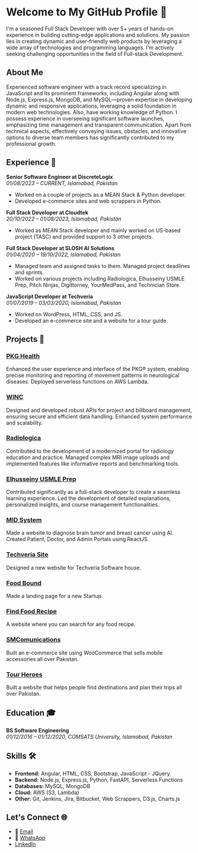 # Welcome to My GitHub Profile 👋

I'm a seasoned Full Stack Developer with over 5+ years of hands-on experience in building cutting-edge applications and solutions. My passion lies in creating dynamic and user-friendly web products by leveraging a wide array of technologies and programming languages. I'm actively seeking challenging opportunities in the field of Full-stack Development.

## About Me
Experienced software engineer with a track record specializing in JavaScript and its prominent frameworks, including Angular along with Node.js, Express.js, MongoDB, and MySQL—proven expertise in developing dynamic and responsive applications, leveraging a solid foundation in modern web technologies. Also, have working knowledge of Python. I possess experience in overseeing significant software launches, emphasizing time management and transparent communication. Apart from technical aspects, effectively conveying issues, obstacles, and innovative options to diverse team members has significantly contributed to my professional growth.

## Experience 💼
**Senior Software Engineer at DiscreteLogix**  
*01/08/2023 – CURRENT, Islamabad, Pakistan*  
- Worked on a couple of projects as a MEAN Stack & Python developer.
- Developed e-commerce sites and web scrappers in Python.

**Full Stack Developer at Cloudtek**  
*20/10/2022 – 01/08/2023, Islamabad, Pakistan*  
- Worked as MEAN Stack developer and mainly worked on US-based project (TASC) and provided support to 3 other projects.

**Full Stack Developer at SLOSH AI Solutions**  
*01/04/2020 – 19/10/2022, Islamabad, Pakistan*  
- Managed team and assigned tasks to them. Managed project deadlines and sprints.
- Worked on various projects including Radiologica, Elhusseiny USMLE Prep, Pitch Ninjas, Digittorney, YourMedPass, and Technician Store.

**JavaScript Developer at Techveria**  
*01/07/2019 – 03/03/2020, Islamabad, Pakistan*  
- Worked on WordPress, HTML, CSS, and JS.
- Developed an e-commerce site and a website for a tour guide.

## Projects 🚀
### [PKG Health](http://test.gkcweb.com/A/#/auth/login)
Enhanced the user experience and interface of the PKG® system, enabling precise monitoring and reporting of movement patterns in neurological diseases. Deployed serverless functions on AWS Lambda.

### [WINC](https://winc.beyondgenai.co/)
Designed and developed robust APIs for project and billboard management, ensuring secure and efficient data handling. Enhanced system performance and scalability.

### [Radiologica](https://radiologica.org/)
Contributed to the development of a modernized portal for radiology education and practice. Managed complex MRI image uploads and implemented features like informative reports and benchmarking tools.

### [Elhusseiny USMLE Prep](https://dashboard.elhusseinyusmleprep.com/)
Contributed significantly as a full-stack developer to create a seamless learning experience. Led the development of detailed explanations, personalized insights, and course management functionalities.

### [MID System](#)
Made a website to diagnose brain tumor and breast cancer using AI. Created Patient, Doctor, and Admin Portals using ReactJS.

### [Techveria Site](http://techveria.com/)
Designed a new website for Techveria Software house.

### [Food Bound](https://food-bound.netlify.app/)
Made a landing page for a new Startup.

### [Find Food Recipe](https://findfoodrecipe.netlify.app/)
A website where you can search for any food recipe.

### [SMComunications](http://sm-comunications.com/)
Built an e-commerce site using WooCommerce that sells mobile accessories all over Pakistan.

### [Tour Heroes](http://tourheros.com/)
Built a website that helps people find destinations and plan their trips all over Pakistan.

## Education 🎓
**BS Software Engineering**  
*01/12/2016 – 01/12/2020, COMSATS University, Islamabad, Pakistan*

## Skills 🛠️
- **Frontend:** Angular, HTML, CSS, Bootstrap, JavaScript - JQuery
- **Backend:** Node.js, Express.js, Python, FastAPI, Serverless Functions
- **Databases:** MySQL, MongoDB
- **Cloud:** AWS (S3, Lambda)
- **Other:** Git, Jenkins, Jira, Bitbucket, Web Scrappers, D3.js, Charts.js

## Let's Connect 🌐
- 📧 [Email](mailto:umarnazaket@gmail.com)
- 📱 [WhatsApp](https://wa.me/+923114456662)
- [LinkedIn](https://www.linkedin.com/in/umarnazaket/)
